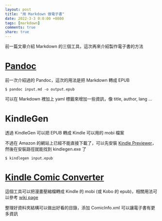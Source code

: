 ```yaml
---
layout: post
title: "用 Markdown 做電子書"
date: 2022-3-3 0:0:00 +0800
tags: [markdown]
comments: true
share: true
---
```


前一篇文章介紹 Markdown 的三個工具，這次再來介紹製作電子書的方法

# [Pandoc][Pandoc]

前一次介紹過的 Pandoc，這次的用法是把 Markdown 轉成 EPUB

``` shell
$ pandoc input.md -o output.epub
```

可以在 Markdown 裡加上 yaml 標籤來增加一些資訊，像 title, author, lang ...

# KindleGen

透過 KindleGen 可以把 EPUB 轉成 Kindle 可以用的 mobi 檔案

不過在 Amazon 的網站上已經不能直接下載了，可以先安裝 [Kindle Previewer][KP]，然後在安裝路徑就能找到 kindlegen.exe 了

``` shell
$ kindlegen input.epub
```

# [Kindle Comic Converter][KCC]

這個工具可以把漫畫壓縮檔轉成 Kindle 的 mobi (或 Kobo 的 epub)，相關用法可以參考 [wiki page][KCC-WIKI]

整理好資料夾結構可以做出好看的目錄，添加 ComicInfo.xml 可以讓電子書有更多資訊



[Pandoc]: https://pandoc.org/
[KP]: https://www.amazon.com/Kindle-Previewer/b?node=21381691011
[KCC]: https://kcc.iosphe.re/
[KCC-WIKI]: https://github.com/ciromattia/kcc/wiki

